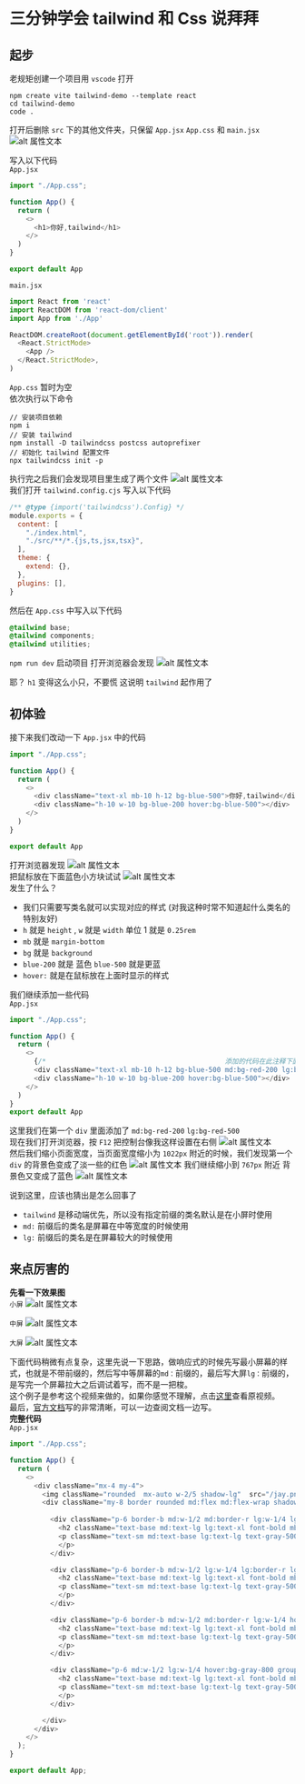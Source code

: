 # 三分钟学会 tailwind 和 Css 说拜拜
## 起步
老规矩创建一个项目用 `vscode` 打开
```
npm create vite tailwind-demo --template react
cd tailwind-demo
code .
```
打开后删除 `src` 下的其他文件夹，只保留 `App.jsx` `App.css` 和 `main.jsx`
![alt 属性文本](./image/1.png)   

写入以下代码   
`App.jsx`
```js
import "./App.css";

function App() {
  return (
    <>
      <h1>你好,tailwind</h1>
    </>
  )
}

export default App

```
`main.jsx`
```js
import React from 'react'
import ReactDOM from 'react-dom/client'
import App from './App'

ReactDOM.createRoot(document.getElementById('root')).render(
  <React.StrictMode>
    <App />
  </React.StrictMode>,
)

``` 
`App.css` 暂时为空   
依次执行以下命令
```
// 安装项目依赖
npm i
// 安装 tailwind
npm install -D tailwindcss postcss autoprefixer
// 初始化 tailwind 配置文件
npx tailwindcss init -p
```
执行完之后我们会发现项目里生成了两个文件
![alt 属性文本](./image/2.png)   
我们打开 `tailwind.config.cjs` 写入以下代码   

```js
/** @type {import('tailwindcss').Config} */
module.exports = {
  content: [
    "./index.html",
    "./src/**/*.{js,ts,jsx,tsx}",
  ],
  theme: {
    extend: {},
  },
  plugins: [],
}
```
然后在 `App.css` 中写入以下代码   

```css
@tailwind base;
@tailwind components;
@tailwind utilities;
```
`npm run dev` 启动项目 打开浏览器会发现
![alt 属性文本](./image/3.png)   

耶？ `h1` 变得这么小只，不要慌 这说明 `tailwind` 起作用了

## 初体验
接下来我们改动一下 `App.jsx` 中的代码   

```js
import "./App.css";

function App() {
  return (
    <>
      <div className="text-xl mb-10 h-12 bg-blue-500">你好,tailwind</div>
      <div className="h-10 w-10 bg-blue-200 hover:bg-blue-500"></div>
    </>
  )
}

export default App
```
打开浏览器发现
![alt 属性文本](./image/4.png)   
把鼠标放在下面蓝色小方块试试
![alt 属性文本](./image/5.png)   
发生了什么？
- 我们只需要写类名就可以实现对应的样式 (对我这种时常不知道起什么类名的特别友好)
- `h` 就是 `height` , `w` 就是 `width` 单位 1 就是 `0.25rem`
- `mb` 就是 `margin-bottom`
- `bg` 就是 `background` 
- `blue-200` 就是 蓝色 `blue-500` 就是更蓝
- `hover:` 就是在鼠标放在上面时显示的样式 

我们继续添加一些代码   
`App.jsx`
```js
import "./App.css";

function App() {
  return (
    <>
      {/*                                            添加的代码在此注释下面 */}
      <div className="text-xl mb-10 h-12 bg-blue-500 md:bg-red-200 lg:bg-red-500">你好,tailwind</div>
      <div className="h-10 w-10 bg-blue-200 hover:bg-blue-500"></div>
    </>
  )
}
export default App
```
这里我们在第一个 `div` 里面添加了 `md:bg-red-200` `lg:bg-red-500`  
现在我们打开浏览器，按 `F12` 把控制台像我这样设置在右侧
![alt 属性文本](./image/6.png)   
然后我们缩小页面宽度，当页面宽度缩小为 `1022px` 附近的时候，我们发现第一个 `div` 的背景色变成了淡一些的红色
![alt 属性文本](./image/7.png) 
我们继续缩小到 `767px` 附近 背景色又变成了蓝色
![alt 属性文本](./image/8.png) 

说到这里，应该也猜出是怎么回事了
- `tailwind` 是移动端优先，所以没有指定前缀的类名默认是在小屏时使用
- `md:` 前缀后的类名是屏幕在中等宽度的时候使用
- `lg:` 前缀后的类名是在屏幕较大的时候使用

## 来点厉害的
**先看一下效果图**    
`小屏`
![alt 属性文本](./image/9.png) 

`中屏`
![alt 属性文本](./image/10.png) 

`大屏`
![alt 属性文本](./image/11.png) 

下面代码稍微有点复杂，这里先说一下思路，做响应式的时候先写最小屏幕的样式，也就是不带前缀的，然后写中等屏幕的`md：`前缀的，最后写大屏`lg：`前缀的，是写完一个屏幕拉大之后调试着写，而不是一把梭。   
这个例子是参考这个视频来做的，如果你感觉不理解，点击[这里](https://www.bilibili.com/video/BV1vU4y1h7M1/?spm_id_from=333.337.search-card.all.click&vd_source=903c2b09b7412037c2eddc6a8fb9828b)查看原视频。   
最后，[官方文档](https://tailwindcss.com/)写的非常清晰，可以一边查阅文档一边写。   
**完整代码**   
`App.jsx`
```js
import "./App.css";

function App() {
  return (
    <>
      <div className="mx-4 my-4">
        <img className="rounded  mx-auto w-2/5 shadow-lg"  src="/jay.png" alt="" />
        <div className="my-8 border rounded md:flex md:flex-wrap shadow-lg overflow-hidden">
          
          <div className="p-6 border-b md:w-1/2 md:border-r lg:w-1/4 lg:border-r-0 hover:bg-gray-800 group">
            <h2 className="text-base md:text-lg lg:text-xl font-bold mb-2 group-hover:text-white">爱在西元前</h2>
            <p className="text-sm md:text-base lg:text-lg text-gray-500 group-hover:text-white">古巴比伦王颁布了汉谟拉比法典刻在黑色的玄武岩距今已经三千七百多年你在橱窗前 凝视碑文的字眼我却在旁静静欣赏你那张我深爱的脸祭司 神殿 征战 弓箭 是谁的从前喜欢在人潮中你只属于我的那画面经过苏美女神身边 我以女神之名许愿思念像底格里斯河般的蔓延当古文明只剩下难解的语言传说就成了永垂不朽的诗篇
            </p>
          </div>

          <div className="p-6 border-b md:w-1/2 lg:w-1/4 lg:border-r lg:border-r-0 hover:bg-gray-800 group">
            <h2 className="text-base md:text-lg lg:text-xl font-bold mb-2 group-hover:text-white">爱在西元前</h2>
            <p className="text-sm md:text-base lg:text-lg text-gray-500 group-hover:text-white">古巴比伦王颁布了汉谟拉比法典刻在黑色的玄武岩距今已经三千七百多年你在橱窗前 凝视碑文的字眼我却在旁静静欣赏你那张我深爱的脸祭司 神殿 征战 弓箭 是谁的从前喜欢在人潮中你只属于我的那画面经过苏美女神身边 我以女神之名许愿思念像底格里斯河般的蔓延当古文明只剩下难解的语言传说就成了永垂不朽的诗篇
            </p>
          </div>

          <div className="p-6 border-b md:w-1/2 md:border-r lg:w-1/4 hover:bg-gray-800 group">
            <h2 className="text-base md:text-lg lg:text-xl font-bold mb-2 group-hover:text-white">爱在西元前</h2>
            <p className="text-sm md:text-base lg:text-lg text-gray-500 group-hover:text-white">古巴比伦王颁布了汉谟拉比法典刻在黑色的玄武岩距今已经三千七百多年你在橱窗前 凝视碑文的字眼我却在旁静静欣赏你那张我深爱的脸祭司 神殿 征战 弓箭 是谁的从前喜欢在人潮中你只属于我的那画面经过苏美女神身边 我以女神之名许愿思念像底格里斯河般的蔓延当古文明只剩下难解的语言传说就成了永垂不朽的诗篇
            </p>
          </div>

          <div className="p-6 md:w-1/2 lg:w-1/4 hover:bg-gray-800 group">
            <h2 className="text-base md:text-lg lg:text-xl font-bold mb-2 group-hover:text-white">爱在西元前</h2>
            <p className="text-sm md:text-base lg:text-lg text-gray-500 group-hover:text-white">古巴比伦王颁布了汉谟拉比法典刻在黑色的玄武岩距今已经三千七百多年你在橱窗前 凝视碑文的字眼我却在旁静静欣赏你那张我深爱的脸祭司 神殿 征战 弓箭 是谁的从前喜欢在人潮中你只属于我的那画面经过苏美女神身边 我以女神之名许愿思念像底格里斯河般的蔓延当古文明只剩下难解的语言传说就成了永垂不朽的诗篇
            </p>
          </div>

        </div>
      </div>
    </>
  );
}

export default App;

```
